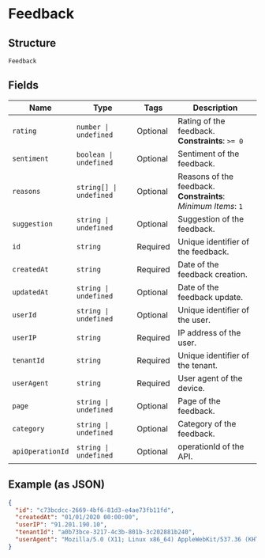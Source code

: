 
# Feedback

## Structure

`Feedback`

## Fields

| Name | Type | Tags | Description |
|  --- | --- | --- | --- |
| `rating` | `number \| undefined` | Optional | Rating of the feedback.<br>**Constraints**: `>= 0` |
| `sentiment` | `boolean \| undefined` | Optional | Sentiment of the feedback. |
| `reasons` | `string[] \| undefined` | Optional | Reasons of the feedback.<br>**Constraints**: *Minimum Items*: `1` |
| `suggestion` | `string \| undefined` | Optional | Suggestion of the feedback. |
| `id` | `string` | Required | Unique identifier of the feedback. |
| `createdAt` | `string` | Required | Date of the feedback creation. |
| `updatedAt` | `string \| undefined` | Optional | Date of the feedback update. |
| `userId` | `string \| undefined` | Optional | Unique identifier of the user. |
| `userIP` | `string` | Required | IP address of the user. |
| `tenantId` | `string` | Required | Unique identifier of the tenant. |
| `userAgent` | `string` | Required | User agent of the device. |
| `page` | `string \| undefined` | Optional | Page of the feedback. |
| `category` | `string \| undefined` | Optional | Category of the feedback. |
| `apiOperationId` | `string \| undefined` | Optional | operationId of the API. |

## Example (as JSON)

```json
{
  "id": "c73bcdcc-2669-4bf6-81d3-e4ae73fb11fd",
  "createdAt": "01/01/2020 00:00:00",
  "userIP": "91.201.190.10",
  "tenantId": "a0b73bce-3217-4c3b-801b-3c202881b240",
  "userAgent": "Mozilla/5.0 (X11; Linux x86_64) AppleWebKit/537.36 (KHTML, like Gecko) Chrome/51.0.2704.103 Safari/537.36"
}
```

